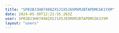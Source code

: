 ```yaml
---
title: "SP02BJ3H07498ZXSJ1X5J65MXMJBTAPDMCGK1YXM"
date: 2024-05-30T12:21:55.263Z
user: SP02BJ3H07498ZXSJ1X5J65MXMJBTAPDMCGK1YXM
layout: "users"
---
```

    